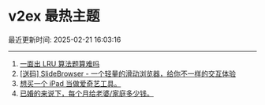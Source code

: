 # v2ex 最热主题

最近更新时间: 2025-02-21 16:03:16

--- 
1. [一面出 LRU 算法题算难吗](https://www.v2ex.com/t/1113104) 
2. [[送码] SlideBrowser - 一个轻量的滑动浏览器，给你不一样的交互体验](https://www.v2ex.com/t/1113107) 
3. [想买一个 iPad 当做爱奇艺工具。](https://www.v2ex.com/t/1113125) 
4. [已婚的来说下，每个月给老婆/家庭多少钱。](https://www.v2ex.com/t/1113156) 

